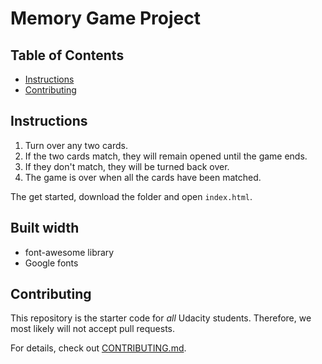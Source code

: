 # Memory Game Project

## Table of Contents

* [Instructions](#instructions)
* [Contributing](#contributing)

## Instructions

1. Turn over any two cards.
2. If the two cards match, they will remain opened until the game ends.
3. If they don't match, they will be turned back over.
4. The game is over when all the cards have been matched.

The get started, download the folder and open `index.html`.

## Built width
- font-awesome library
- Google fonts

## Contributing

This repository is the starter code for _all_ Udacity students. Therefore, we most likely will not accept pull requests.

For details, check out [CONTRIBUTING.md](CONTRIBUTING.md).
